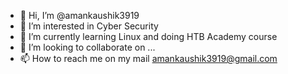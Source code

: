 - 👋 Hi, I’m @amankaushik3919
- 👀 I’m interested in Cyber Security
- 🌱 I’m currently learning Linux and doing HTB Academy course
- 💞️ I’m looking to collaborate on ...
- 📫 How to reach me on my mail amankaushik3919@gmail.com

<!---
amankaushik3919/amankaushik3919 is a ✨ special ✨ repository because its `README.md` (this file) appears on your GitHub profile.
You can click the Preview link to take a look at your changes.
--->
